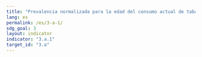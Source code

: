 ```yaml
---
title: "Prevalencia normalizada para la edad del consumo actual de tabaco entre las personas de 15 o más años de edad"
lang: es
permalink: /es/3-a-1/
sdg_goal: 3
layout: indicator
indicator: "3.a.1"
target_id: "3.a"
---
```


